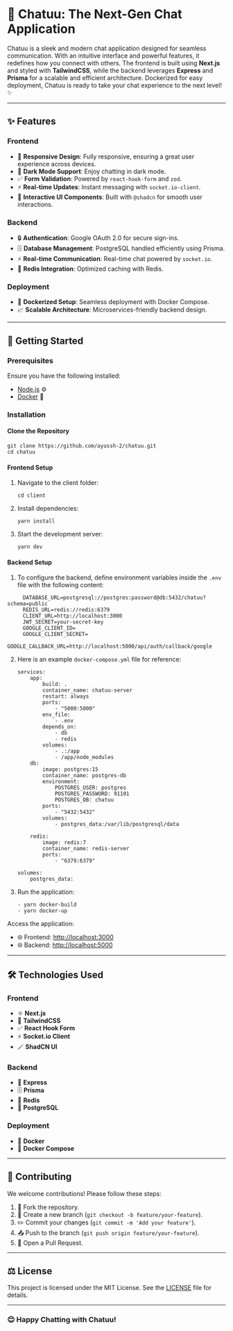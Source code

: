# 💬 Chatuu: The Next-Gen Chat Application

Chatuu is a sleek and modern chat application designed for seamless communication. With an intuitive interface and powerful features, it redefines how you connect with others. The frontend is built using **Next.js** and styled with **TailwindCSS**, while the backend leverages **Express** and **Prisma** for a scalable and efficient architecture. Dockerized for easy deployment, Chatuu is ready to take your chat experience to the next level! ✨

---

## ✨ Features

### Frontend

-   📱 **Responsive Design**: Fully responsive, ensuring a great user experience across devices.
-   🌙 **Dark Mode Support**: Enjoy chatting in dark mode.
-   ✅ **Form Validation**: Powered by `react-hook-form` and `zod`.
-   ⚡ **Real-time Updates**: Instant messaging with `socket.io-client`.
-   🎨 **Interactive UI Components**: Built with `@shadcn` for smooth user interactions.

### Backend

-   🔒 **Authentication**: Google OAuth 2.0 for secure sign-ins.
-   🗄️ **Database Management**: PostgreSQL handled efficiently using Prisma.
-   ⚡ **Real-time Communication**: Real-time chat powered by `socket.io`.
-   🧰 **Redis Integration**: Optimized caching with Redis.

### Deployment

-   🐳 **Dockerized Setup**: Seamless deployment with Docker Compose.
-   📈 **Scalable Architecture**: Microservices-friendly backend design.

---

## 🚀 Getting Started

### Prerequisites

Ensure you have the following installed:

-   [Node.js](https://nodejs.org/) ⚙️
-   [Docker](https://www.docker.com/) 🐋

### Installation

#### Clone the Repository

    git clone https://github.com/ayussh-2/chatuu.git
    cd chatuu

#### Frontend Setup

1.  Navigate to the client folder:

        cd client

2.  Install dependencies:

        yarn install

3.  Start the development server:

        yarn dev

#### Backend Setup

1.  To configure the backend, define environment variables inside the `.env` file with the following content:
```
     DATABASE_URL=postgresql://postgres:password@db:5432/chatuu?schema=public
     REDIS_URL=redis://redis:6379
     CLIENT_URL=http://localhost:3000
     JWT_SECRET=your-secret-key
     GOOGLE_CLIENT_ID=
     GOOGLE_CLIENT_SECRET=
     GOOGLE_CALLBACK_URL=http://localhost:5000/api/auth/callback/google
```

2.  Here is an example `docker-compose.yml` file for reference:

        services:
            app:
                build: .
                container_name: chatuu-server
                restart: always
                ports:
                    - "5000:5000"
                env_file:
                    - .env
                depends_on:
                    - db
                    - redis
                volumes:
                    - .:/app
                    - /app/node_modules
            db:
                image: postgres:15
                container_name: postgres-db
                environment:
                    POSTGRES_USER: postgres
                    POSTGRES_PASSWORD: 91101
                    POSTGRES_DB: chatuu
                ports:
                    - "5432:5432"
                volumes:
                    - postgres_data:/var/lib/postgresql/data

            redis:
                image: redis:7
                container_name: redis-server
                ports:
                    - "6379:6379"

        volumes:
            postgres_data:

3.  Run the application:

        - yarn docker-build
        - yarn docker-up

Access the application:

-   🌐 Frontend: [http://localhost:3000](http://localhost:3000)
-   🌐 Backend: [http://localhost:5000](http://localhost:5000)

---

## 🛠️ Technologies Used

### Frontend

-   ⚛️ **Next.js**
-   🎨 **TailwindCSS**
-   ✅ **React Hook Form**
-   ⚡ **Socket.io Client**
-   🪄 **ShadCN UI**

### Backend

-   🚀 **Express**
-   🗄️ **Prisma**
-   🧰 **Redis**
-   🐘 **PostgreSQL**

### Deployment

-   🐋 **Docker**
-   🐋 **Docker Compose**

---

## 🤝 Contributing

We welcome contributions! Please follow these steps:

1.  🔀 Fork the repository.
2.  🌱 Create a new branch (`git checkout -b feature/your-feature`).
3.  ✏️ Commit your changes (`git commit -m 'Add your feature'`).
4.  📤 Push to the branch (`git push origin feature/your-feature`).
5.  🔧 Open a Pull Request.

---

## ⚖️ License

This project is licensed under the MIT License. See the [LICENSE](LICENSE) file for details.

---

### 😊 Happy Chatting with Chatuu!
